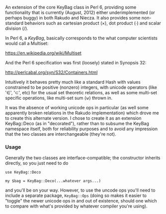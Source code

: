 An extension of the core KeyBag class in Perl 6, providing some functionality that is currently (August, 2012) either underimplemented (or perhaps buggy) in both Rakudo and Niecza.  It also provides some non-standard behaviors such as cartesian product (×), dot product (∙) and scalar division (/). 

In Perl 6, a _KeyBag_, basically corresponds to the what computer scientists would call a Multiset: 

  https://en.wikipedia.org/wiki/Multiset

And the Perl 6 specification was first (loosely) stated in Synopsis 32:
  
  http://perlcabal.org/syn/S32/Containers.html

Intuitively it behaves pretty much like a standard Hash with values constrained to be positive (nonzero) integers, with unicode operators (like '∈', '⊂', etc) for the usual set theoretic relations, as well as some multi-set specific operations, like multi-set sum (⊎) thrown in.  

It was the absence of working unicode ops in particular (as well some apparently broken relations in the Rakudo implementation) which drove me to create this alternate version.  I chose to create it as an extension KeyBag::Deco (as in "decorated"), rather than to subsume the KeyBag namespace itself, both for reliability purposes and to avoid any impression that the two classes are interchangeable (they're not). 

### Usage 

Generally the two classes are interface-compatible; the constructor inherits directly, so you just need to do 
  
```
use KeyBag::Deco

my $bag = KeyBag::Deco(...whatever args...)
```
and you'll be on your way.  However, to use the uncode ops you'll need to include a separate package, ```KeyBag::Ops``` (doing so makes it easier to "toggle" the newer unicode ops in and out of existence, should one which to compare with what's provided by whatever compiler you're using). 


